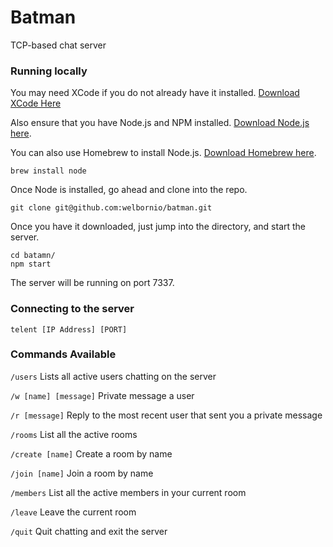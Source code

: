 # Batman
TCP-based chat server

### Running locally
You may need XCode if you do not already have it installed. [Download XCode Here](https://itunes.apple.com/us/app/xcode/id497799835?mt=12)

Also ensure that you have Node.js and NPM installed. [Download Node.js here](http://nodejs.org).

You can also use Homebrew to install Node.js. [Download Homebrew here](http://brew.sh/).
```
brew install node

```

Once Node is installed, go ahead and clone into the repo.
```
git clone git@github.com:welbornio/batman.git
```
Once you have it downloaded, just jump into the directory, and start the server.
```
cd batamn/
npm start
```
The server will be running on port 7337.

### Connecting to the server
```
telent [IP Address] [PORT]
```

### Commands Available
`/users` Lists all active users chatting on the server

`/w [name] [message]` Private message a user

`/r [message]` Reply to the most recent user that sent you a private message

`/rooms` List all the active rooms

`/create [name]` Create a room by name

`/join [name]` Join a room by name

`/members` List all the active members in your current room

`/leave` Leave the current room

`/quit` Quit chatting and exit the server

